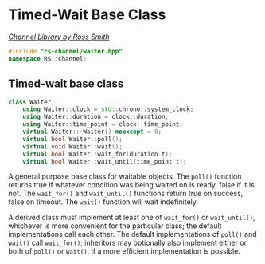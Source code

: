 # Timed-Wait Base Class

_[Channel Library by Ross Smith](index.html)_

```c++
#include "rs-channel/waiter.hpp"
namespace RS::Channel;
```

## Timed-wait base class

```c++
class Waiter;
    using Waiter::clock = std::chrono::system_clock;
    using Waiter::duration = clock::duration;
    using Waiter::time_point = clock::time_point;
    virtual Waiter::~Waiter() noexcept = 0;
    virtual bool Waiter::poll();
    virtual void Waiter::wait();
    virtual bool Waiter::wait_for(duration t);
    virtual bool Waiter::wait_until(time_point t);
```

A general purpose base class for waitable objects. The `poll()` function
returns true if whatever condition was being waited on is ready, false if it
is not. The `wait_for()` and `wait_until()` functions return true on success,
false on timeout. The `wait()` function will wait indefinitely.

A derived class must implement at least one of `wait_for()` or `wait_until()`,
whichever is more convenient for the particular class; the default
implementations call each other. The default implementations of `poll()` and
`wait()` call `wait_for()`; inheritors may optionally also implement either or
both of `poll()` or `wait()`, if a more efficient implementation is possible.
